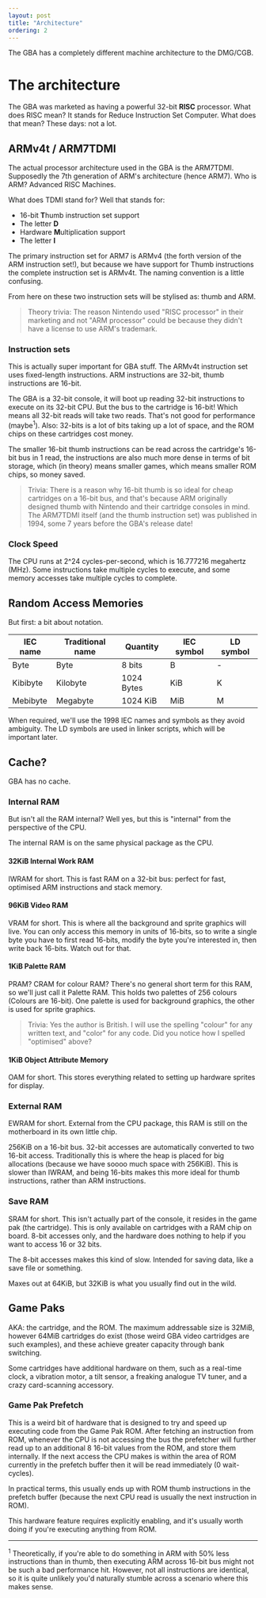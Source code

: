 ```yaml
---
layout: post
title: "Architecture"
ordering: 2
---
```


The GBA has a completely different machine architecture to the DMG/CGB.

# The architecture

The GBA was marketed as having a powerful 32-bit **RISC** processor. What does RISC mean? It stands for Reduce Instruction Set Computer. What does that mean? These days: not a lot.

## ARMv4t / ARM7TDMI

The actual processor architecture used in the GBA is the ARM7TDMI. Supposedly the 7th generation of ARM's architecture (hence ARM7). Who is ARM? Advanced RISC Machines.

What does TDMI stand for? Well that stands for:
* 16-bit **T**humb instruction set support
* The letter **D**
* Hardware **M**ultiplication support
* The letter **I**

The primary instruction set for ARM7 is ARMv4 (the forth version of the ARM instruction set!), but because we have support for Thumb instructions the complete instruction set is ARMv4t. The naming convention is a little confusing.

From here on these two instruction sets will be stylised as: thumb and ARM.

> Theory trivia: The reason Nintendo used "RISC processor" in their marketing and not "ARM processor" could be because they didn't have a license to use ARM's trademark.

### Instruction sets

This is actually super important for GBA stuff. The ARMv4t instruction set uses fixed-length instructions. ARM instructions are 32-bit, thumb instructions are 16-bit.

The GBA is a 32-bit console, it will boot up reading 32-bit instructions to execute on its 32-bit CPU. But the bus to the cartridge is 16-bit! Which means all 32-bit reads will take two reads. That's not good for performance (maybe<sup>1</sup>). Also: 32-bits is a lot of bits taking up a lot of space, and the ROM chips on these cartridges cost money.

The smaller 16-bit thumb instructions can be read across the cartridge's 16-bit bus in 1 read, the instructions are also much more dense in terms of bit storage, which (in theory) means smaller games, which means smaller ROM chips, so money saved.

> Trivia: There is a reason why 16-bit thumb is so ideal for cheap cartridges on a 16-bit bus, and that's because ARM originally designed thumb with Nintendo and their cartridge consoles in mind. The ARM7TDMI itself (and the thumb instruction set) was published in 1994, some 7 years before the GBA's release date!

### Clock Speed

The CPU runs at 2^24 cycles-per-second, which is 16.777216 megahertz (MHz). Some instructions take multiple cycles to execute, and some memory accesses take multiple cycles to complete.

## Random Access Memories

But first: a bit about notation.

|IEC name|Traditional name|Quantity  |IEC symbol|LD symbol|
|--------|----------------|----------|----------|---------|
|Byte    |Byte            |8 bits    |B         |-        |
|Kibibyte|Kilobyte        |1024 Bytes|KiB       |K        |
|Mebibyte|Megabyte        |1024 KiB  |MiB       |M        |

When required, we'll use the 1998 IEC names and symbols as they avoid ambiguity. The LD symbols are used in linker scripts, which will be important later.

## Cache?

GBA has no cache.

### Internal RAM

But isn't all the RAM internal? Well yes, but this is "internal" from the perspective of the CPU.

The internal RAM is on the same physical package as the CPU.

#### 32KiB Internal Work RAM

IWRAM for short. This is fast RAM on a 32-bit bus: perfect for fast, optimised ARM instructions and stack memory.

#### 96KiB Video RAM

VRAM for short. This is where all the background and sprite graphics will live. You can only access this memory in units of 16-bits, so to write a single byte you have to first read 16-bits, modify the byte you're interested in, then write back 16-bits. Watch out for that.

#### 1KiB Palette RAM

PRAM? CRAM for colour RAM? There's no general short term for this RAM, so we'll just call it Palette RAM. This holds two palettes of 256 colours (Colours are 16-bit). One palette is used for background graphics, the other is used for sprite graphics.

> Trivia: Yes the author is British. I will use the spelling "colour" for any written text, and "color" for any code. Did you notice how I spelled "optimised" above?

#### 1KiB Object Attribute Memory

OAM for short. This stores everything related to setting up hardware sprites for display.

### External RAM

EWRAM for short. External from the CPU package, this RAM is still on the motherboard in its own little chip.

256KiB on a 16-bit bus. 32-bit accesses are automatically converted to two 16-bit access. Traditionally this is where the heap is placed for big allocations (because we have soooo much space with 256KiB). This is slower than IWRAM, and being 16-bits makes this more ideal for thumb instructions, rather than ARM instructions.

### Save RAM

SRAM for short. This isn't actually part of the console, it resides in the game pak (the cartridge). This is only available on cartridges with a RAM chip on board. 8-bit accesses only, and the hardware does nothing to help if you want to access 16 or 32 bits.

The 8-bit accesses makes this kind of slow. Intended for saving data, like a save file or something.

Maxes out at 64KiB, but 32KiB is what you usually find out in the wild.

## Game Paks

AKA: the cartridge, and the ROM. The maximum addressable size is 32MiB, however 64MiB cartridges do exist (those weird GBA video cartridges are such examples), and these achieve greater capacity through bank switching.

Some cartridges have additional hardware on them, such as a real-time clock, a vibration motor, a tilt sensor, a freaking analogue TV tuner, and a crazy card-scanning accessory.

### Game Pak Prefetch

This is a weird bit of hardware that is designed to try and speed up executing code from the Game Pak ROM. After fetching an instruction from ROM, whenever the CPU is not accessing the bus the prefetcher will further read up to an additional 8 16-bit values from the ROM, and store them internally. If the next access the CPU makes is within the area of ROM currently in the prefetch buffer then it will be read immediately (0 wait-cycles).

In practical terms, this usually ends up with ROM thumb instructions in the prefetch buffer (because the next CPU read is usually the next instruction in ROM).

This hardware feature requires explicitly enabling, and it's usually worth doing if you're executing anything from ROM.

***

<sup>1</sup> Theoretically, if you're able to do something in ARM with 50% less instructions than in thumb, then executing ARM across 16-bit bus might not be such a bad performance hit. However, not all instructions are identical, so it is quite unlikely you'd naturally stumble across a scenario where this makes sense.
